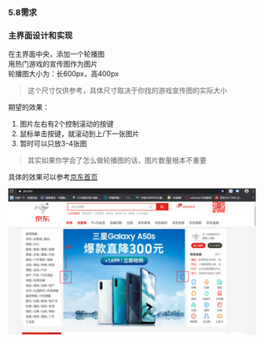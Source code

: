 ### 5.8需求  
### 主界面设计和实现
在主界面中央，添加一个轮播图  
用热门游戏的宣传图作为图片  
轮播图大小为：长600px，高400px  
> 这个尺寸仅供参考，具体尺寸取决于你找的游戏宣传图的实际大小

期望的效果：
1. 图片左右有2个控制滚动的按键
2. 鼠标单击按键，就滚动到上/下一张图片
3. 暂时可以只放3-4张图
> 其实如果你学会了怎么做轮播图的话，图片数量根本不重要  

具体的效果可以参考[京东首页](htt![5.8](images/5.8.png)![5.8](images/5.8.png)ps://www.jd.com/)

![5.8](5.8需求.assets/5.8.png)